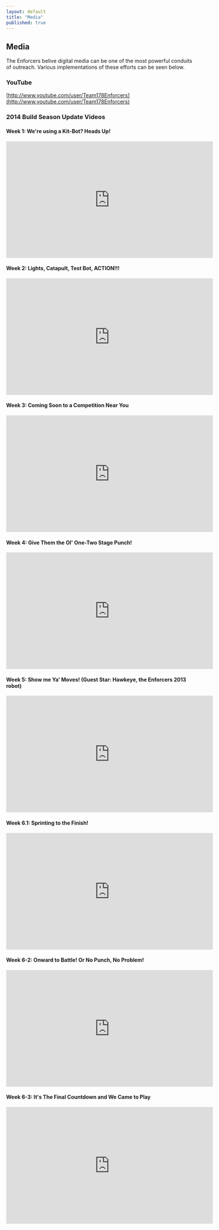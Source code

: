 ```yaml
---
layout: default
title: "Media"
published: true
---
```


## Media

The Enforcers belive digital media can be one of the most powerful conduits of outreach. Various implementations of these efforts can be seen below.

### YouTube

[http://www.youtube.com/user/Team178Enforcers](http://www.youtube.com/user/Team178Enforcers)

### 2014 Build Season Update Videos

#### Week 1: We're using a Kit-Bot? Heads Up!
<iframe width="560" height="315" src="http://www.youtube.com/embed/A8aGyy8lC3Y" frameborder="0" allowfullscreen="allowfullscreen"> </iframe>

#### Week 2: Lights, Catapult, Test Bot, ACTION!!!
<iframe width="560" height="315" src="http://www.youtube.com/embed/mfl4zJtfyY8" frameborder="0" allowfullscreen="allowfullscreen"> </iframe>

#### Week 3: Coming Soon to a Competition Near You
<iframe width="560" height="315" src="http://www.youtube.com/embed/PyKsHZLQofs" frameborder="0" allowfullscreen="allowfullscreen"> </iframe>

#### Week 4: Give Them the Ol' One-Two Stage Punch!
<iframe width="560" height="315" src="http://www.youtube.com/embed/bH0PpHAjV-w" frameborder="0" allowfullscreen="allowfullscreen"> </iframe>

#### Week 5: Show me Ya' Moves! (Guest Star: Hawkeye, the Enforcers 2013 robot)
<iframe width="560" height="315" src="http://www.youtube.com/embed/eyiSHk9wNHs" frameborder="0" allowfullscreen="allowfullscreen"> </iframe>

#### Week 6.1: Sprinting to the Finish!
<iframe width="560" height="315" src="http://www.youtube.com/embed/E47qaE8sZLQ" frameborder="0" allowfullscreen="allowfullscreen"> </iframe>

#### Week 6-2: Onward to Battle! Or No Punch, No Problem!
<iframe width="560" height="315" src="http://www.youtube.com/embed/IAXL5MHsvJY" frameborder="0" allowfullscreen="allowfullscreen"> </iframe>

#### Week 6-3: It's The Final Countdown and We Came to Play
<iframe width="560" height="315" src="http://www.youtube.com/embed/BqKIAYgTw7Q" frameborder="0" allowfullscreen="allowfullscreen"> </iframe>